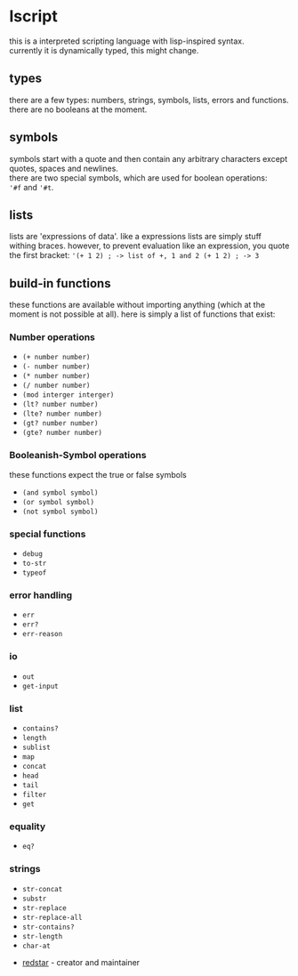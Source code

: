 # lscript

this is a interpreted scripting language with lisp-inspired syntax.\
currently it is dynamically typed, this might change.

## types
there are a few types: numbers, strings, symbols, lists, errors and functions.
there are no booleans at the moment.

## symbols
symbols start with a quote and then contain any arbitrary characters except quotes, spaces and newlines.\
there are two special symbols, which are used for boolean operations:\
`'#f` and `'#t`.

## lists
lists are 'expressions of data'. like a expressions lists are simply stuff withing braces. however, to prevent evaluation like an expression,
you quote the first bracket:
`'(+ 1 2) ; -> list of +, 1 and 2
(+ 1 2) ; -> 3`

## build-in functions
these functions are available without importing anything (which at the moment is not possible at all).
here is simply a list of functions that exist:

### Number operations
* `(+ number number)`
* `(- number number)`
* `(* number number)`
* `(/ number number)`
* `(mod interger interger)`
* `(lt? number number)`
* `(lte? number number)`
* `(gt? number number)`
* `(gte? number number)`

### Booleanish-Symbol operations
these functions expect the true or false symbols
* `(and symbol symbol)`
* `(or symbol symbol)`
* `(not symbol symbol)`

### special functions
* `debug`
* `to-str`
* `typeof`

### error handling
* `err`
* `err?`
* `err-reason`

### io
* `out`
* `get-input`

### list
* `contains?`
* `length`
* `sublist`
* `map`
* `concat`
* `head`
* `tail`
* `filter`
* `get`

### equality
* `eq?`

### strings
* `str-concat`
* `substr`
* `str-replace` 
* `str-replace-all`
* `str-contains?`
* `str-length`
* `char-at`

- [redstar](https://github.com/haupti) - creator and maintainer
